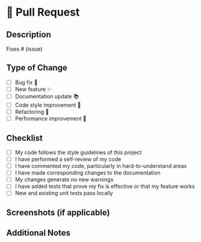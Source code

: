 # 🚀 Pull Request

## Description

<!-- Please include a summary of the change and which issue is fixed. -->

Fixes # (issue)

## Type of Change

<!-- Please delete options that are not relevant. -->

-   [ ] Bug fix 🐛
-   [ ] New feature ✨
-   [ ] Documentation update 📚
-   [ ] Code style improvement 🎨
-   [ ] Refactoring 🔨
-   [ ] Performance improvement 🚀

## Checklist

-   [ ] My code follows the style guidelines of this project
-   [ ] I have performed a self-review of my code
-   [ ] I have commented my code, particularly in hard-to-understand areas
-   [ ] I have made corresponding changes to the documentation
-   [ ] My changes generate no new warnings
-   [ ] I have added tests that prove my fix is effective or that my feature works
-   [ ] New and existing unit tests pass locally

## Screenshots (if applicable)

## Additional Notes

<!-- Any other information you want to share about this PR. -->
